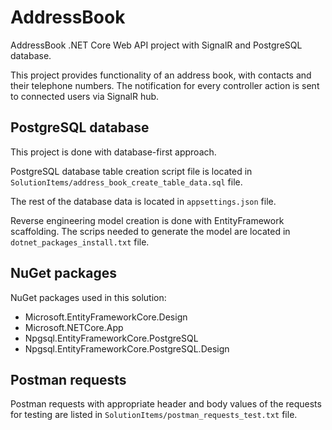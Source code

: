 # AddressBook
AddressBook .NET Core Web API project with SignalR and PostgreSQL database. 

This project provides functionality of an address book, with contacts and their telephone numbers. 
The notification for every controller action is sent to connected users via SignalR hub. 

## PostgreSQL database
This project is done with database-first approach. 

PostgreSQL database table creation script file is located in `SolutionItems/address_book_create_table_data.sql` file. 

The rest of the database data is located in `appsettings.json` file. 

Reverse engineering model creation is done with EntityFramework scaffolding. The scrips needed to generate the model are located in `dotnet_packages_install.txt` file. 

## NuGet packages
NuGet packages used in this solution: 
- Microsoft.EntityFrameworkCore.Design
- Microsoft.NETCore.App
- Npgsql.EntityFrameworkCore.PostgreSQL
- Npgsql.EntityFrameworkCore.PostgreSQL.Design


## Postman requests
Postman requests with appropriate header and body values of the requests for testing are listed in `SolutionItems/postman_requests_test.txt` file. 
